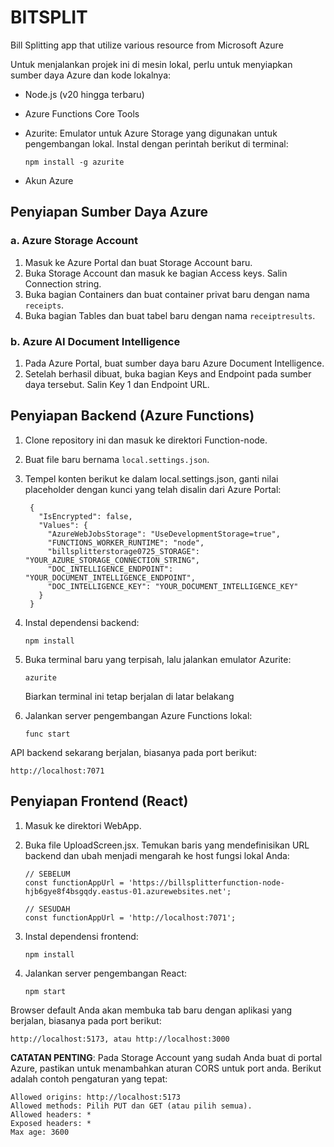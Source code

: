 # BITSPLIT
Bill Splitting app that utilize various resource from Microsoft Azure

Untuk menjalankan projek ini di mesin lokal, perlu untuk menyiapkan sumber daya Azure dan kode lokalnya:

- Node.js (v20 hingga terbaru)
- Azure Functions Core Tools
- Azurite: Emulator untuk Azure Storage yang digunakan untuk pengembangan lokal. Instal dengan perintah berikut di terminal:
  
      npm install -g azurite
- Akun Azure

## Penyiapan Sumber Daya Azure
### a. Azure Storage Account
  1) Masuk ke Azure Portal dan buat Storage Account baru.
  2) Buka Storage Account dan masuk ke bagian Access keys. Salin Connection string.
  3) Buka bagian Containers dan buat container privat baru dengan nama `receipts`.
  4) Buka bagian Tables dan buat tabel baru dengan nama `receiptresults`.

### b. Azure AI Document Intelligence
  1) Pada Azure Portal, buat sumber daya baru Azure Document Intelligence.
  2) Setelah berhasil dibuat, buka bagian Keys and Endpoint pada sumber daya tersebut. Salin Key 1 dan Endpoint URL.

## Penyiapan Backend (Azure Functions)
  1) Clone repository ini dan masuk ke direktori Function-node.
  2) Buat file baru bernama `local.settings.json`.
  3) Tempel konten berikut ke dalam local.settings.json, ganti nilai placeholder dengan kunci yang telah disalin dari Azure Portal:
          
          {
            "IsEncrypted": false,
            "Values": {
              "AzureWebJobsStorage": "UseDevelopmentStorage=true",
              "FUNCTIONS_WORKER_RUNTIME": "node",
              "billsplitterstorage0725_STORAGE": "YOUR_AZURE_STORAGE_CONNECTION_STRING",
              "DOC_INTELLIGENCE_ENDPOINT": "YOUR_DOCUMENT_INTELLIGENCE_ENDPOINT",
              "DOC_INTELLIGENCE_KEY": "YOUR_DOCUMENT_INTELLIGENCE_KEY"
            }
          }

  4) Instal dependensi backend:

         npm install

  5) Buka terminal baru yang terpisah, lalu jalankan emulator Azurite:
     
         azurite
     
     Biarkan terminal ini tetap berjalan di latar belakang

  7) Jalankan server pengembangan Azure Functions lokal:

         func start

API backend sekarang berjalan, biasanya pada port berikut:

    http://localhost:7071

## Penyiapan Frontend (React)
  1) Masuk ke direktori WebApp.
  2) Buka file UploadScreen.jsx. Temukan baris yang mendefinisikan URL backend dan ubah menjadi mengarah ke host fungsi lokal Anda:

         // SEBELUM
         const functionAppUrl = 'https://billsplitterfunction-node-hjb6gye8f4bsgqdy.eastus-01.azurewebsites.net';
      
         // SESUDAH
         const functionAppUrl = 'http://localhost:7071';

  3) Instal dependensi frontend:

         npm install

  4) Jalankan server pengembangan React:

         npm start

Browser default Anda akan membuka tab baru dengan aplikasi yang berjalan, biasanya pada port berikut:

    http://localhost:5173, atau http://localhost:3000

**CATATAN PENTING**: Pada Storage Account yang sudah Anda buat di portal Azure, pastikan untuk menambahkan aturan CORS untuk port anda. Berikut adalah contoh pengaturan yang tepat:

```
Allowed origins: http://localhost:5173
Allowed methods: Pilih PUT dan GET (atau pilih semua).
Allowed headers: *
Exposed headers: *
Max age: 3600
```
